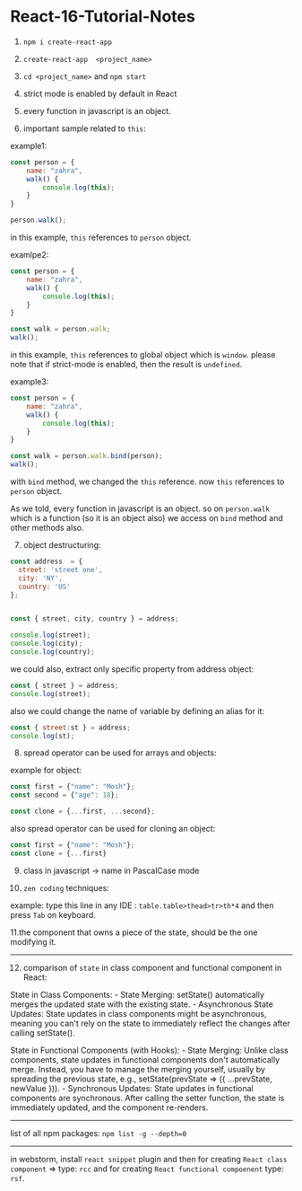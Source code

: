 # React-16-Tutorial-Notes



1. `npm i create-react-app`
2. `create-react-app  <project_name>`
3. `cd <project_name>`  and  `npm start`
4. strict mode is enabled by default in React
5. every function in javascript is an object.


6. important sample related to `this`:

example1:
```javascript
const person = {
    name: "zahra",
    walk() {
        console.log(this);
    }
}

person.walk();
```

in this example, `this` references to `person` object.


examlpe2:

```javascript
const person = {
    name: "zahra",
    walk() {
        console.log(this);
    }
}

const walk = person.walk;
walk();
```

in this example, `this` references to global object which is `window`.  please note that if strict-mode is enabled, then the result is `undefined`.

example3:

```javascript
const person = {
    name: "zahra",
    walk() {
        console.log(this);
    }
}

const walk = person.walk.bind(person);
walk();
```

with `bind` method, we changed the `this` reference. now `this` references to `person` object.

As we told, every function in javascript is an object. so on `person.walk` which is a function (so it is an object also) we access on `bind` method and other methods also.



7. object destructuring:

``` javascript
const address  = {
  street: 'street one',
  city: 'NY',
  country: 'US'  
};


const { street, city, country } = address;

console.log(street);
console.log(city);
console.log(country);
```


we could also, extract only specific property from address object:

```javascript
const { street } = address;
console.log(street);
```

also we could change the name of variable by defining an alias for it:

```javascript
const { street:st } = address;
console.log(st);
```


8. spread operator can be used for arrays and objects:


example for object:
```javascript
const first = {"name": "Mosh"};
const second = {"age": 18};

const clone = {...first, ...second};
```

also spread operator can be used for cloning an object:

```javascript
const first = {"name": "Mosh"};
const clone = {...first}
```


9. class in javascript -> name in PascalCase mode

10. `zen coding` techniques:

example: type this line in any IDE : `table.table>thead>tr>th*4` and then press `Tab` on keyboard.

11.the component that owns a piece of the state, should be the one modifying it.


----------------------------------------------------

12. comparison of `state` in class component and functional component in React:

State in Class Components:
    - State Merging: setState() automatically merges the updated state with the existing state.
    - Asynchronous State Updates: State updates in class components might be asynchronous, meaning you can't rely on the state to immediately reflect the changes after calling setState().

State in Functional Components (with Hooks):
    - State Merging: Unlike class components, state updates in functional components don't automatically merge. Instead, you have to manage the merging yourself, usually by spreading the previous state, e.g., setState(prevState => ({ ...prevState, newValue })).
    - Synchronous Updates: State updates in functional components are synchronous. After calling the setter function, the state is immediately updated, and the component re-renders.



----------------------------------------------------

list of all npm packages:
`npm list -g --depth=0`


----------------------------------------------------

in webstorm, install `react snippet` plugin and then for creating `React class component` => type: `rcc` and for creating `React functional compoenent` type: `rsf`.



   



